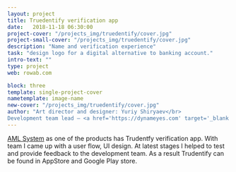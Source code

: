 ```yaml
---
layout: project
title: Truedentify verification app
date:   2018-11-18 06:30:00
project-cover: "/projects_img/truedentify/cover.jpg"
project-small-cover: "/projects_img/truedentify/cover.jpg"
description: "Name and verification experience"
task: "design logo for a digital alternative to banking account."
intro-text: ""
type: project
web: rowab.com

block: three
template: single-project-cover
nametemplate: image-name
new-cover: "/projects_img/truedentify/cover.jpg"
author: "Art director and designer: Yuriy Shiryaev</br>
Development team lead – <a href='https://dynameyes.com' target='_blank'>Geronimo Matias</a>"
---
```




<a href="projects/2018-11-18-aml.html" target="_blacnk">AML System</a> as one of the products has Trudentfy verification app. With team I came up with a user flow, UI design. At latest stages I helped to test and provide feedback to the development team. As a result Trudentify can be found in AppStore and Google Play store.  


